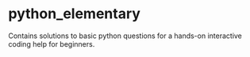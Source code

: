 # python_elementary
Contains solutions to basic python questions for a hands-on interactive coding help
for beginners.
